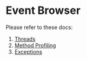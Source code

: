 # Event Browser

Please refer to these docs:
1. [Threads](./Threads.md)
2. [Method Profiling](./MethodProfiling.md)
3. [Exceptions](./Exceptions.md)


